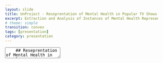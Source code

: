```yaml
---
layout: slide
title: UnProject - Reseprentation of Mental Health in Popular TV Shows
excerpt: Extraction and Analysis of Instances of Mental Health Representation in TV Shows
# theme: simple
transition: convex
tags: [presentation]
category: presentation
---
```

<section data-markdown data-separator-vertical="^\n\n" data-background-color="aquamarine">
  <textarea data-template>
    ## Reseprentation of Mental Health in Popular TV Shows
    Faizan Raza and Lemisa Selimi
    ---
    ## Literature Review
    - Mental health disorders can be represented with more accuracy digitally without making movies any less interesting. A movie can have both “accurate portrayal of a mental disorder AND a visually exciting and compelling narrative”. (Lopera-Mármol)
    - Despite their efforts, the media can improve a lot on representation of mental health disorders such as decreasing stigma, etc. (McMahon-Coleman)


    - Art works have contributed in expressing stereotypes about mental health, although there have been some artists who tried to humanize too
    - Bonus: Furthermore, the mind dysfunction of rejecting the present moment and creating resistance is studied since it is represented a lot in movies and seen as “normal”...
    
    ---
    ## Scope
    The project hopes to raise awareness about mental health and the impact of media on the perception of mental health issues. Through this project, we will analyze and evaluate the accuracy of the representation of mental health topics in TV shows.
    - Over a period of time
    - Movies vs Research
    - Different Genres

    ---

    ## Data and Techniques
    - Data will be sourced from popular TV shows aired in the last decade, collected from streaming platforms with ethical considerations in mind.
    - TV shows will be selected based on popularity and critical acclaim.
    - Text analysis and natural language processing techniques will be used to analyze dialogue and scripts, while computer vision techniques will assess facial expressions and body language for accurate portrayal evaluation.

    ---

    ## Values and Ethics
    - Values of accuracy and transparency guide the project.
    - Ethical considerations are prioritized in data collection and analysis.
    - Findings will be presented in an accurate and responsible manner, considering potential impact on public perception.

    ---

    ## Dissemination
    - Findings will be reported in a comprehensive report, highlighting main findings, trends, and patterns, along with recommendations for improving mental health portrayal.
    - Dissemination will occur through social media, academic conferences, and mental health advocacy organizations.
    - Goal is to raise awareness and promote accurate, responsible portrayal of mental health in popular TV shows.

    ---

    ## Examples of TV Shows
    - Ted Lasso
    - Ginny and Georgia
    - Euphoria
    - BoJack Horseman
    - 13 Reasons Why

    ---

    ## Works Cited

    - Lopera-Mármol, M., Jiménez-Morales, Manel and Jiménez-Morales, Mònika (2022) Aesthetic representation of antisocial personality disorder in British coming-of-age TV series, MDPI. Available at: https://www.mdpi.com/2076-0760/11/3/133#B18-socsci-11-00133 (Accessed: 09 May 2023). 
    - McMahon-Coleman, Kimberley. “Mental Health Disorders on Television: Representation versus Reality: Paperback.” Barnes & Noble, 4 June 2020, www.barnesandnoble.com/w/mental-health-disorders-on-television-kimberley-mcmahon-coleman/1136235810. 

    ---



  </textarea>
</section>
